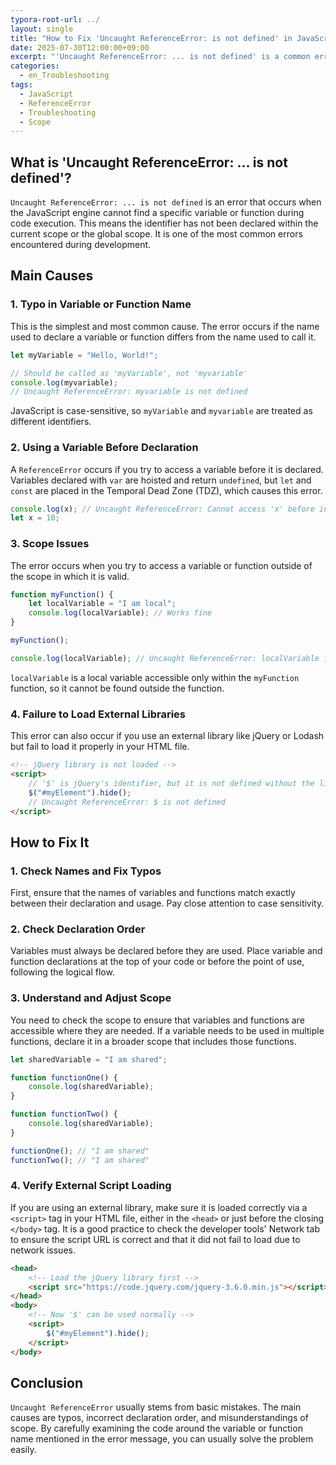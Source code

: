 ```yaml
---
typora-root-url: ../
layout: single
title: "How to Fix 'Uncaught ReferenceError: is not defined' in JavaScript"
date: 2025-07-30T12:00:00+09:00
excerpt: "'Uncaught ReferenceError: ... is not defined' is a common error in JavaScript that occurs when a variable or function is not declared or is outside the accessible scope. Let's explore its causes and solutions."
categories:
  - en_Troubleshooting
tags:
  - JavaScript
  - ReferenceError
  - Troubleshooting
  - Scope
---
```


## What is 'Uncaught ReferenceError: ... is not defined'?

`Uncaught ReferenceError: ... is not defined` is an error that occurs when the JavaScript engine cannot find a specific variable or function during code execution.
This means the identifier has not been declared within the current scope or the global scope.
It is one of the most common errors encountered during development.

## Main Causes

### 1. Typo in Variable or Function Name

This is the simplest and most common cause. The error occurs if the name used to declare a variable or function differs from the name used to call it.

```javascript
let myVariable = "Hello, World!";

// Should be called as 'myVariable', not 'myvariable'
console.log(myvariable); 
// Uncaught ReferenceError: myvariable is not defined
```

JavaScript is case-sensitive, so `myVariable` and `myvariable` are treated as different identifiers.

### 2. Using a Variable Before Declaration

A `ReferenceError` occurs if you try to access a variable before it is declared.
Variables declared with `var` are hoisted and return `undefined`, but `let` and `const` are placed in the Temporal Dead Zone (TDZ), which causes this error.

```javascript
console.log(x); // Uncaught ReferenceError: Cannot access 'x' before initialization
let x = 10;
```

### 3. Scope Issues

The error occurs when you try to access a variable or function outside of the scope in which it is valid.

```javascript
function myFunction() {
    let localVariable = "I am local";
    console.log(localVariable); // Works fine
}

myFunction();

console.log(localVariable); // Uncaught ReferenceError: localVariable is not defined
```

`localVariable` is a local variable accessible only within the `myFunction` function, so it cannot be found outside the function.

### 4. Failure to Load External Libraries

This error can also occur if you use an external library like jQuery or Lodash but fail to load it properly in your HTML file.

```html
<!-- jQuery library is not loaded -->
<script>
    // '$' is jQuery's identifier, but it is not defined without the library
    $("#myElement").hide(); 
    // Uncaught ReferenceError: $ is not defined
</script>
```

## How to Fix It

### 1. Check Names and Fix Typos

First, ensure that the names of variables and functions match exactly between their declaration and usage. Pay close attention to case sensitivity.

### 2. Check Declaration Order

Variables must always be declared before they are used. Place variable and function declarations at the top of your code or before the point of use, following the logical flow.

### 3. Understand and Adjust Scope

You need to check the scope to ensure that variables and functions are accessible where they are needed.
If a variable needs to be used in multiple functions, declare it in a broader scope that includes those functions.

```javascript
let sharedVariable = "I am shared";

function functionOne() {
    console.log(sharedVariable);
}

function functionTwo() {
    console.log(sharedVariable);
}

functionOne(); // "I am shared"
functionTwo(); // "I am shared"
```

### 4. Verify External Script Loading

If you are using an external library, make sure it is loaded correctly via a `<script>` tag in your HTML file, either in the `<head>` or just before the closing `</body>` tag.
It is a good practice to check the developer tools' Network tab to ensure the script URL is correct and that it did not fail to load due to network issues.

```html
<head>
    <!-- Load the jQuery library first -->
    <script src="https://code.jquery.com/jquery-3.6.0.min.js"></script>
</head>
<body>
    <!-- Now '$' can be used normally -->
    <script>
        $("#myElement").hide();
    </script>
</body>
```

## Conclusion

`Uncaught ReferenceError` usually stems from basic mistakes.
The main causes are typos, incorrect declaration order, and misunderstandings of scope.
By carefully examining the code around the variable or function name mentioned in the error message, you can usually solve the problem easily.
